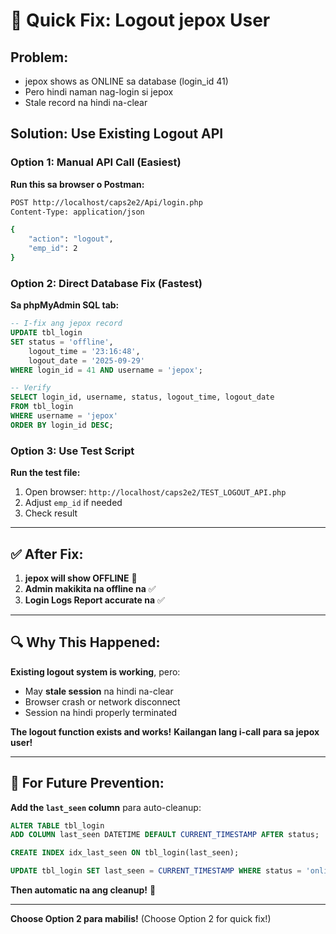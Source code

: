 # 🚀 Quick Fix: Logout jepox User

## Problem:
- jepox shows as ONLINE sa database (login_id 41)
- Pero hindi naman nag-login si jepox
- Stale record na hindi na-clear

## Solution: Use Existing Logout API

### Option 1: Manual API Call (Easiest)

**Run this sa browser o Postman:**

```bash
POST http://localhost/caps2e2/Api/login.php
Content-Type: application/json

{
    "action": "logout",
    "emp_id": 2
}
```

### Option 2: Direct Database Fix (Fastest)

**Sa phpMyAdmin SQL tab:**

```sql
-- I-fix ang jepox record
UPDATE tbl_login 
SET status = 'offline', 
    logout_time = '23:16:48', 
    logout_date = '2025-09-29'
WHERE login_id = 41 AND username = 'jepox';

-- Verify
SELECT login_id, username, status, logout_time, logout_date
FROM tbl_login 
WHERE username = 'jepox' 
ORDER BY login_id DESC;
```

### Option 3: Use Test Script

**Run the test file:**
1. Open browser: `http://localhost/caps2e2/TEST_LOGOUT_API.php`
2. Adjust `emp_id` if needed
3. Check result

---

## ✅ After Fix:

1. **jepox will show OFFLINE** 🔴
2. **Admin makikita na offline na** ✅
3. **Login Logs Report accurate na** ✅

---

## 🔍 Why This Happened:

**Existing logout system is working**, pero:
- May **stale session** na hindi na-clear
- Browser crash or network disconnect
- Session na hindi properly terminated

**The logout function exists and works!** 
**Kailangan lang i-call para sa jepox user!**

---

## 🎯 For Future Prevention:

**Add the `last_seen` column** para auto-cleanup:

```sql
ALTER TABLE tbl_login 
ADD COLUMN last_seen DATETIME DEFAULT CURRENT_TIMESTAMP AFTER status;

CREATE INDEX idx_last_seen ON tbl_login(last_seen);

UPDATE tbl_login SET last_seen = CURRENT_TIMESTAMP WHERE status = 'online';
```

**Then automatic na ang cleanup!** 🚀

---

**Choose Option 2 para mabilis!** (Choose Option 2 for quick fix!)
